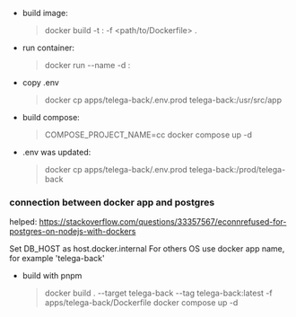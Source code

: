 - build image:

  > docker build -t <image-name>:<tag-name> -f <path/to/Dockerfile> .

- run container:

  > docker run --name <container-name> -d <image-name>:<tag-name>

- copy .env

  > docker cp apps/telega-back/.env.prod telega-back:/usr/src/app

- build compose:

  > COMPOSE_PROJECT_NAME=cc docker compose up -d

- .env was updated:
  > docker cp apps/telega-back/.env.prod telega-back:/prod/telega-back

### connection between docker app and postgres

helped: https://stackoverflow.com/questions/33357567/econnrefused-for-postgres-on-nodejs-with-dockers

Set DB_HOST as host.docker.internal
For others OS use docker app name, for example 'telega-back'

- build with pnpm
  > docker build . --target telega-back --tag telega-back:latest -f apps/telega-back/Dockerfile
  > docker compose up -d
